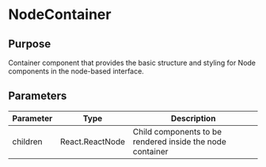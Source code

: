 # NodeContainer

## Purpose
Container component that provides the basic structure and styling for Node components in the node-based interface.

## Parameters

| Parameter | Type | Description |
|-----------|------|-------------|
| children | React.ReactNode | Child components to be rendered inside the node container |